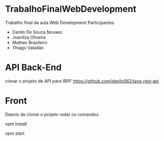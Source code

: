 # TrabalhoFinalWebDevelopment
Trabalho final da aula Web Development Participantes

- Danilo De Souza Novaes
- Joanilza Oliveira
- Mathes Brasileiro
- Thiago Valadão 

# API Back-End
clonar o projeto de API para IRPF https://github.com/danilo562/java-rest-api

# Front 
Depois de clonar o projeto rodar os comandos 

npm install

npm start
